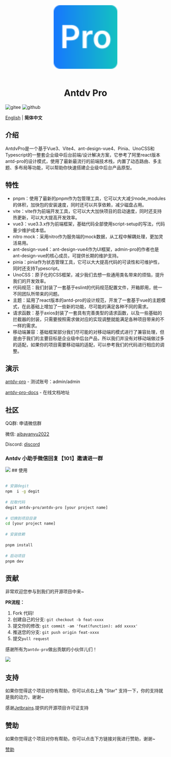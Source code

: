 <div align="center"> <a href="https://github.com/antdv-pro/antdv-pro"> <img alt="VbenAdmin Logo" width="200" height="200" src="./public/logo.svg"> </a> <br> <br>


<h1>Antdv Pro</h1>

</div>

![gitee](https://gitee.com/antdv-pro/antdv-pro/badge/star.svg)
![github](https://img.shields.io/github/stars/antdv-pro/antdv-pro?style=social)


[English](./README.md) | **简体中文**


## 介绍

AntdvPro是一个基于Vue3、Vite4、ant-design-vue4、Pinia、UnoCSS和Typescript的一整套企业级中后台前端/设计解决方案，它参考了阿里react版本antd-pro的设计模式，使用了最新最流行的前端技术栈，内置了动态路由、多主题、多布局等功能，可以帮助你快速搭建企业级中后台产品原型。


## 特性

* pnpm：使用了最新的pnpm作为包管理工具，它可以大大减少node_modules的体积，加快包的安装速度，同时还可以共享依赖，减少磁盘占用。
* vite：vite作为前端开发工具，它可以大大加快项目的启动速度，同时还支持热更新，可以大大提高开发效率。
* vue3：vue3.3.x作为前端框架，基础代码全部使用script-setup的写法，代码量少维护成本低。
* nitro mock：采用nitro作为服务端的mock数据，从工程中解耦处理，更加灵活易用。
* ant-design-vue4：ant-design-vue4作为UI框架，admin-pro的作者也是ant-design-vue的核心成员，可提供长期的维护支持。
* pinia：pinia作为状态管理工具，它可以大大提高代码的可读性和可维护性，同时还支持Typescript。
* UnoCSS：原子化的CSS框架，减少我们去想一些通用类名带来的烦恼，提升我们的开发效率。
* 代码规范：我们封装了一套基于eslint的代码规范配置文件，开箱即用，统一不同团队所带来的问题。
* 主题：延用了react版本的antd-pro的设计规范，开发了一套基于vue的主题模式，在此基础上增加了一些新的功能，尽可能的满足各种不同的需求。
* 请求函数：基于axios封装了一套具有完善类型的请求函数，以及一些基础的拦截器的封装，只需要按照需求做对应的实现调整就能满足各种项目带来的不一样的需求。
* 移动端兼容：基础框架部分我们尽可能的对移动端的模式进行了兼容处理，但是由于我们的主要目标是企业级中后台产品，所以我们并没有对移动端做过多的适配，如果你的项目需要移动端的适配，可以参考我们的代码进行相应的调整。


## 演示

[antdv-pro](https://antdv-pro.com) -  测试账号：admin/admin

[antdv-pro-docs](https://docs.antdv-pro.com) - 在线文档地址


## 社区

QQ群: 申请微信群

微信: [aibayanyu2022](https://u.wechat.com/MASIsAa8353Hi4e59-aBPaA)

Discord: [discord](https://discord.gg/tPb4G6gXmm)

### Antdv 小助手微信回复【101】邀请进一群

<img src="https://git.lingyu.org.cn/yanyu/images/raw/branch/main/robot1.jpg" width="300">
## 使用

```bash

# 安装degit
npm  i -g degit

# 拉取代码
degit antdv-pro/antdv-pro [your project name]

# 切换到项目目录
cd [your project name]

# 安装依赖

pnpm install

# 启动项目
pnpm dev
```

## 贡献

非常欢迎您参与到我们的开源项目中来~

**PR流程：**

1. Fork 代码!
2. 创建自己的分支: `git checkout -b feat-xxxx`
3. 提交你的修改: `git commit -am 'feat(function): add xxxxx'`
4. 推送您的分支: `git push origin feat-xxxx`
5. 提交`pull request`

感谢所有为`antdv-pro`做出贡献的小伙伴儿们！

<a href="https://github.com/antdv-pro/antdv-pro/graphs/contributors">
  <img src="https://contrib.rocks/image?repo=antdv-pro/antdv-pro&max=100&columns=15" />
</a>


## 支持

如果你觉得这个项目对你有帮助，你可以点右上角 "Star" 支持一下，你的支持就是我的动力，谢谢~

感谢[Jetbrains](https://www.jetbrains.com/?from=antdv-pro).提供的开源项目许可证支持

## 赞助

如果你觉得这个项目对你有帮助，你可以点击下方链接对我进行赞助，谢谢~

[赞助](https://docs.antdv-pro.com/other/sponsor.html)
